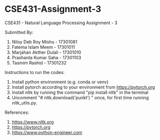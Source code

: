 # CSE431-Assignment-3
CSE431 - Natural Language Processing 
Assignment - 3  

Submitted By: 
1. Niloy Deb Roy Mishu - 17301081 
2. Fatema Islam Meem - 17301011 
3. Marjahan Akther Dulali - 17301010 
4. Prashanta Kumar Saha - 17301103 
5. Tasmim Rashid - 17301232  

Instructions to run the codes: 
1. Install python environment (e.g. conda or venv) 
2. Install pytorch according to your environment from https://pytorch.org 
3. Install nltk by running the command "pip install nltk" in the terminal 
4. Uncomment "# nltk.download('punkt') " once, for first time running nltk_utils.py.  

References: 
1. https://www.nltk.org 
2. https://pytorch.org
3. https://www.python-engineer.com
